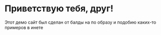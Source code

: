 # Приветствую тебя, друг!

Этот демо сайт был сделан от балды на по образу и подобию каких-то примеров в инете

